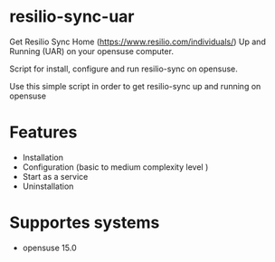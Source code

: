 # resilio-sync-uar
Get Resilio Sync Home (https://www.resilio.com/individuals/) Up and Running (UAR) on your opensuse computer.

Script for install, configure and run resilio-sync on opensuse.

Use this simple script in order to get resilio-sync up and running on opensuse

# Features
- Installation
- Configuration (basic to medium complexity level )
- Start as a service
- Uninstallation

# Supportes systems
- opensuse 15.0
